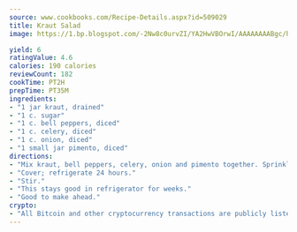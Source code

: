 ```yaml
---
source: www.cookbooks.com/Recipe-Details.aspx?id=509029
title: Kraut Salad
image: https://1.bp.blogspot.com/-2Nw8c0urvZI/YA2HwVBOrwI/AAAAAAAABgc/hcoCuYbLRGghREWYfHLERS8jzKEXzVPXwCLcBGAsYHQ/s154/14.png

yield: 6
ratingValue: 4.6
calories: 190 calories
reviewCount: 182
cookTime: PT2H
prepTime: PT35M
ingredients:
- "1 jar kraut, drained"
- "1 c. sugar"
- "1 c. bell peppers, diced"
- "1 c. celery, diced"
- "1 c. onion, diced"
- "1 small jar pimento, diced"
directions:
- "Mix kraut, bell peppers, celery, onion and pimento together. Sprinkle sugar over top."
- "Cover; refrigerate 24 hours."
- "Stir."
- "This stays good in refrigerator for weeks."
- "Good to make ahead."
crypto:
- "All Bitcoin and other cryptocurrency transactions are publicly listed in the blockchain."
---
```

